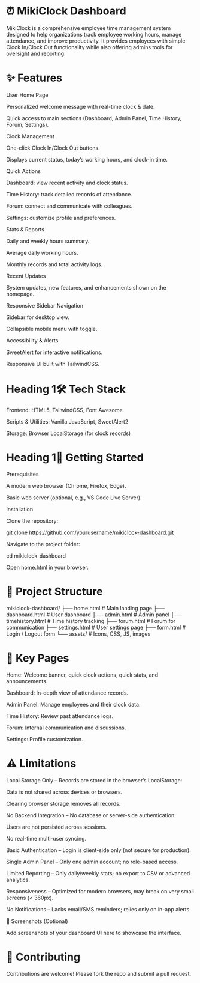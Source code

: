 # ⏰ MikiClock Dashboard

MikiClock is a comprehensive employee time management system designed to help organizations track employee working hours, manage attendance, and improve productivity.
It provides employees with simple Clock In/Clock Out functionality while also offering admins tools for oversight and reporting.

# ✨ Features

User Home Page

Personalized welcome message with real-time clock & date.

Quick access to main sections (Dashboard, Admin Panel, Time History, Forum, Settings).

Clock Management

One-click Clock In/Clock Out buttons.

Displays current status, today’s working hours, and clock-in time.

Quick Actions

Dashboard: view recent activity and clock status.

Time History: track detailed records of attendance.

Forum: connect and communicate with colleagues.

Settings: customize profile and preferences.

Stats & Reports

Daily and weekly hours summary.

Average daily working hours.

Monthly records and total activity logs.

Recent Updates

System updates, new features, and enhancements shown on the homepage.

Responsive Sidebar Navigation

Sidebar for desktop view.

Collapsible mobile menu with toggle.

Accessibility & Alerts

SweetAlert for interactive notifications.

Responsive UI built with TailwindCSS.

# Heading 1🛠️ Tech Stack

Frontend: HTML5, TailwindCSS, Font Awesome

Scripts & Utilities: Vanilla JavaScript, SweetAlert2

Storage: Browser LocalStorage (for clock records)

# Heading 1🚀 Getting Started
Prerequisites

A modern web browser (Chrome, Firefox, Edge).

Basic web server (optional, e.g., VS Code Live Server).

Installation

Clone the repository:

git clone https://github.com/yourusername/mikiclock-dashboard.git


Navigate to the project folder:

cd mikiclock-dashboard


Open home.html in your browser.

# 📂 Project Structure
mikiclock-dashboard/
├── home.html          # Main landing page
├── dashboard.html     # User dashboard
├── admin.html         # Admin panel
├── timehistory.html   # Time history tracking
├── forum.html         # Forum for communication
├── settings.html      # User settings page
├── form.html          # Login / Logout form
└── assets/            # Icons, CSS, JS, images

# 🔑 Key Pages

Home: Welcome banner, quick clock actions, quick stats, and announcements.

Dashboard: In-depth view of attendance records.

Admin Panel: Manage employees and their clock data.

Time History: Review past attendance logs.

Forum: Internal communication and discussions.

Settings: Profile customization.

# ⚠️ Limitations

Local Storage Only – Records are stored in the browser’s LocalStorage:

Data is not shared across devices or browsers.

Clearing browser storage removes all records.

No Backend Integration – No database or server-side authentication:

Users are not persisted across sessions.

No real-time multi-user syncing.

Basic Authentication – Login is client-side only (not secure for production).

Single Admin Panel – Only one admin account; no role-based access.

Limited Reporting – Only daily/weekly stats; no export to CSV or advanced analytics.

Responsiveness – Optimized for modern browsers, may break on very small screens (< 360px).

No Notifications – Lacks email/SMS reminders; relies only on in-app alerts.

📸 Screenshots (Optional)

Add screenshots of your dashboard UI here to showcase the interface.

# 🤝 Contributing

 Contributions are welcome! Please fork the repo and submit a pull request.






